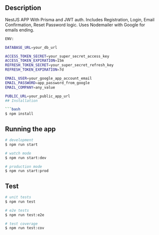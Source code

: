 ## Description

NestJS APP With Prisma and JWT auth. Includes Registration, Login, Email Confirmation, Reset Password logic. Uses Nodemailer with Google for emails ending.

```bash
ENV:

DATABASE_URL=your_db_url

ACCESS_TOKEN_SECRET=your_super_secret_access_key
ACCESS_TOKEN_EXPIRATION=15m
REFRESH_TOKEN_SECRET=your_super_secret_refresh_key
REFRESH_TOKEN_EXPIRATION=7d

EMAIL_USER=your_google_app_account_email
EMAIL_PASSWORD=app_password_from_google
EMAIL_COMPANY=any_value

PUBLIC_URL=your_public_app_url
## Installation

```bash
$ npm install
```

## Running the app

```bash
# development
$ npm run start

# watch mode
$ npm run start:dev

# production mode
$ npm run start:prod
```

## Test

```bash
# unit tests
$ npm run test

# e2e tests
$ npm run test:e2e

# test coverage
$ npm run test:cov
```
